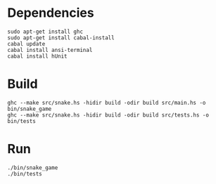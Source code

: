 # Dependencies

    sudo apt-get install ghc
    sudo apt-get install cabal-install
    cabal update
    cabal install ansi-terminal
    cabal install hUnit

# Build

    ghc --make src/snake.hs -hidir build -odir build src/main.hs -o bin/snake_game
    ghc --make src/snake.hs -hidir build -odir build src/tests.hs -o bin/tests

# Run

    ./bin/snake_game
    ./bin/tests